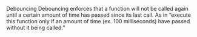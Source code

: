 Debouncing
Debouncing enforces that a function will not be called again until a certain amount of time has passed since its last call. As in “execute this function only if an amount of time (ex. 100 milliseconds) have passed without it being called.”
